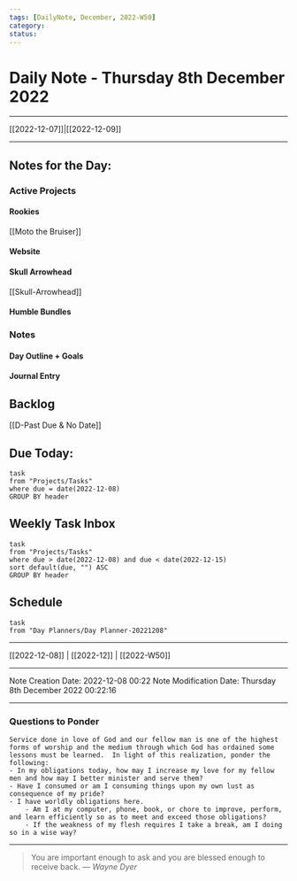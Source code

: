 ```yaml
---
tags: [DailyNote, December, 2022-W50]
category:
status:
---
```


# Daily Note - Thursday 8th December 2022

---
[[2022-12-07]]|[[2022-12-09]]

---

## Notes for the Day:
### Active Projects
#### Rookies
[[Moto the Bruiser]]
#### Website
#### Skull Arrowhead
[[Skull-Arrowhead]]
#### Humble Bundles

### Notes
#### Day Outline + Goals

#### Journal Entry

## Backlog
[[D-Past Due & No Date]]

## Due Today:
```dataview
task
from "Projects/Tasks"
where due = date(2022-12-08)
GROUP BY header
```

## Weekly Task Inbox
```dataview
task
from "Projects/Tasks"
where due > date(2022-12-08) and due < date(2022-12-15)
sort default(due, "") ASC
GROUP BY header
```

## Schedule
```dataview
task
from "Day Planners/Day Planner-20221208"

```
---
[[2022-12-08]] | [[2022-12]] | [[2022-W50]]

---

Note Creation Date: 2022-12-08 00:22
Note Modification Date: Thursday 8th December 2022 00:22:16 

---
### Questions to Ponder
	Service done in love of God and our fellow man is one of the highest forms of worship and the medium through which God has ordained some lessons must be learned.  In light of this realization, ponder the following:
	- In my obligations today, how may I increase my love for my fellow men and how may I better minister and serve them?
	- Have I consumed or am I consuming things upon my own lust as consequence of my pride?
	- I have worldly obligations here.  
		- Am I at my computer, phone, book, or chore to improve, perform, and learn efficiently so as to meet and exceed those obligations?  
		- If the weakness of my flesh requires I take a break, am I doing so in a wise way?

--- 
> You are important enough to ask and you are blessed enough to receive back.
> — <cite>Wayne Dyer</cite>